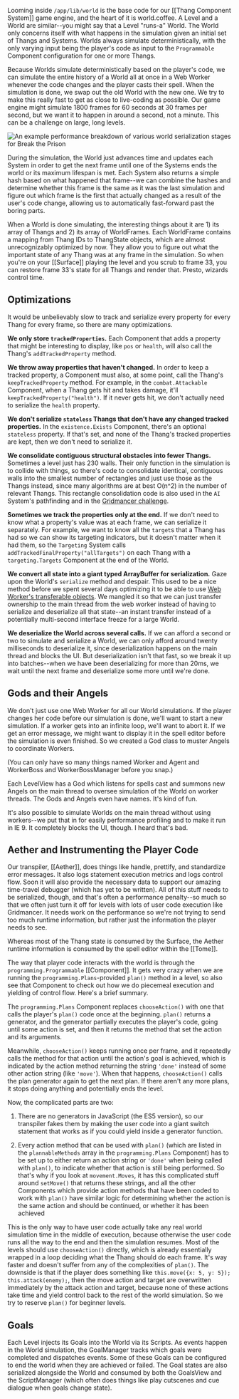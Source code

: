 Looming inside `/app/lib/world` is the base code for our [[Thang Component System]] game engine, and the heart of it is world.coffee. A Level and a World are similar--you might say that a Level "runs-a" World. The World only concerns itself with what happens in the simulation given an initial set of Thangs and Systems. Worlds always simulate deterministically, with the only varying input being the player's code as input to the `Programmable` Component configuration for one or more Thangs.

Because Worlds simulate deterministically based on the player's code, we can simulate the entire history of a World all at once in a Web Worker whenever the code changes and the player casts their spell. When the simulation is done, we swap out the old World with the new one. We try to make this really fast to get as close to live-coding as possible. Our game engine might simulate 1800 frames for 60 seconds at 30 frames per second, but we want it to happen in around a second, not a minute. This can be a challenge on large, long levels.

![An example performance breakdown of various world serialization stages for Break the Prison](https://dl.dropboxusercontent.com/u/138899/GitHub%20Wikis/world_simulation.png)

During the simulation, the World just advances time and updates each System in order to get the next frame until one of the Systems ends the world or its maximum lifespan is met. Each System also returns a simple hash based on what happened that frame--we can combine the hashes and determine whether this frame is the same as it was the last simulation and figure out which frame is the first that actually changed as a result of the user's code change, allowing us to automatically fast-forward past the boring parts.

When a World is done simulating, the interesting things about it are 1) its array of Thangs and 2) its array of WorldFrames. Each WorldFrame contains a mapping from Thang IDs to ThangState objects, which are almost unrecognizably optimized by now. They allow you to figure out what the important state of any Thang was at any frame in the simulation. So when you're on your [[Surface]] playing the level and you scrub to frame 33, you can restore frame 33's state for all Thangs and render that. Presto, wizards control time.

## Optimizations

It would be unbelievably slow to track and serialize every property for every Thang for every frame, so there are many optimizations.

**We only store `trackedProperties`.** Each Component that adds a property that might be interesting to display, like `pos` or `health`, will also call the Thang's `addTrackedProperty` method.

**We throw away properties that haven't changed.** In order to keep a tracked property, a Component must also, at some point, call the Thang's `keepTrackedProperty` method. For example, in the `combat.Attackable` Component, when a Thang gets hit and takes damage, it'll `keepTrackedProperty("health")`. If it never gets hit, we don't actually need to serialize the `health` property.

**We don't serialize `stateless` Thangs that don't have any changed tracked properties.** In the `existence.Exists` Component, there's an optional `stateless` property. If that's set, and none of the Thang's tracked properties are kept, then we don't need to serialize it.

**We consolidate contiguous structural obstacles into fewer Thangs.** Sometimes a level just has 230 walls. Their only function in the simulation is to collide with things, so there's code to consolidate identical, contiguous walls into the smallest number of rectangles and just use those as the Thangs instead, since many algorithms are at best O(n^2) in the number of relevant Thangs. This rectangle consolidation code is also used in the `AI` System's pathfinding and in the [Gridmancer challenge](http://codecombat.com/play/level/gridmancer).

**Sometimes we track the properties only at the end.** If we don't need to know what a property's value was at each frame, we can serialize it separately. For example, we want to know all the `target`s that a Thang has had so we can show its targeting indicators, but it doesn't matter when it had them, so the `Targeting` System calls `addTrackedFinalProperty("allTargets")` on each Thang with a `targeting.Targets` Component at the end of the World.

**We convert all state into a giant typed ArrayBuffer for serialization.** Gaze upon the World's `serialize` method and despair. This used to be a nice method before we spent several days optimizing it to be able to use [Web Worker's transferable objects](http://updates.html5rocks.com/2011/12/Transferable-Objects-Lightning-Fast). We mangled it so that we can just transfer ownership to the main thread from the web worker instead of having to serialize and deserialize all that state--an instant transfer instead of a potentially multi-second interface freeze for a large World.

**We deserialize the World across several calls.** If we can afford a second or two to simulate and serialize a World, we can only afford around twenty milliseconds to deserialize it, since deserialization happens on the main thread and blocks the UI. But deserialization isn't that fast, so we break it up into batches--when we have been deserializing for more than 20ms, we wait until the next frame and deserialize some more until we're done.

## Gods and their Angels

We don't just use one Web Worker for all our World simulations. If the player changes her code before our simulation is done, we'll want to start a new simulation. If a worker gets into an infinite loop, we'll want to abort it. If we get an error message, we might want to display it in the spell editor before the simulation is even finished. So we created a God class to muster Angels to coordinate Workers.

(You can only have so many things named Worker and Agent and WorkerBoss and WorkerBossManager before you snap.)

Each LevelView has a God which listens for spells cast and summons new Angels on the main thread to oversee simulation of the World on worker threads. The Gods and Angels even have names. It's kind of fun.

It's also possible to simulate Worlds on the main thread without using workers--we put that in for easily performance profiling and to make it run in IE 9. It completely blocks the UI, though. I heard that's bad.

## Aether and Instrumenting the Player Code

Our transpiler, [[Aether]], does things like handle, prettify, and standardize error messages. It also logs statement execution metrics and logs control flow. Soon it will also provide the necessary data to support our amazing time-travel debugger (which has yet to be written). All of this stuff needs to be serialized, though, and that's often a performance penalty--so much so that we often just turn it off for levels with lots of user code execution like Gridmancer. It needs work on the performance so we're not trying to send too much runtime information, but rather just the information the player needs to see.

Whereas most of the Thang state is consumed by the Surface, the Aether runtime information is consumed by the spell editor within the [[Tome]].

The way that player code interacts with the world is through the `programming.Programmable` [[Component]]. It gets very crazy when we are running the `programming.Plans`-provided `plan()` method in a level, so also see that Component to check out how we do piecemeal execution and yielding of control flow. Here's a brief summary.

The `programming.Plans` Component replaces `chooseAction()` with one that calls the player's `plan()` code once at the beginning. `plan()` returns a generator, and the generator partially executes the player's code, going until some action is set, and then it returns the method that set the action and its arguments.

Meanwhile, `chooseAction()` keeps running once per frame, and it repeatedly calls the method for that action until the action's goal is achieved, which is indicated by the action method returning the string `'done'` instead of some other action string (like `'move'`). When that happens, `chooseAction()` calls the plan generator again to get the next plan. If there aren't any more plans, it stops doing anything and potentially ends the level.

Now, the complicated parts are two:

1. There are no generators in JavaScript (the ES5 version), so our transpiler fakes them by making the user code into a giant switch statement that works as if you could yield inside a generator function.

2. Every action method that can be used with `plan()` (which are listed in the `plannableMethods` array in the `programming.Plans` Component) has to be set up to either return an action string or `'done'` when being called with `plan()`, to indicate whether that action is still being performed. So that's why if you look at `movement.Moves`, it has this complicated stuff around `setMove()` that returns these strings, and all the other Components which provide action methods that have been coded to work with `plan()` have similar logic for determining whether the action is the same action and should be continued, or whether it has been achieved

This is the only way to have user code actually take any real world simulation time in the middle of execution, because otherwise the user code runs all the way to the end and then the simulation resumes. Most of the levels should use `chooseAction()` directly, which is already essentially wrapped in a loop deciding what the Thang should do each frame. It's way faster and doesn't suffer from any of the complexities of `plan()`. The downside is that if the player does something like `this.move({x: 5, y: 5}); this.attack(enemy);`, then the move action and target are overwritten immediately by the attack action and target, because none of these actions take time and yield control back to the rest of the world simulation. So we try to reserve `plan()` for beginner levels.

## Goals

Each Level injects its Goals into the World via its Scripts. As events happen in the World simulation, the GoalManager tracks which goals were completed and dispatches events. Some of these Goals can be configured to end the world when they are achieved or failed. The Goal states are also serialized alongside the World and consumed by both the GoalsView and the ScriptManager (which often does things like play cutscenes and cue dialogue when goals change state).